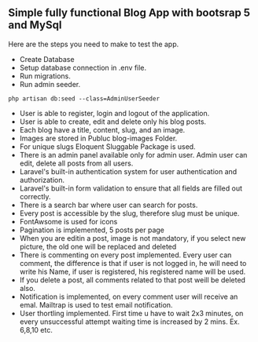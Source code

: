## Simple fully functional Blog App with bootsrap 5 and MySql

Here are the steps you need to make to test the app.

- Create Database
- Setup database connection in .env file.
- Run migrations.
- Run admin seeder.
```
php artisan db:seed --class=AdminUserSeeder
```
- User is able to register, login and logout of the application.
- User is able to create, edit and delete only his blog posts.
- Each blog have a title, content, slug, and an image. 
- Images are stored in Publuc blog-images Folder.
- For unique slugs Eloquent Sluggable Package is used.
- There is an admin panel available only for admin user. Admin user can edit, delete all posts from all users.
- Laravel's built-in authentication system for user authentication and authorization.
- Laravel's built-in form validation to ensure that all fields are filled out correctly.
- There is a search bar where user can search for posts.
- Every post is accessible by the slug, therefore slug must be unique.
- FontAwsome is used for icons
- Pagination is implemented, 5 posts per page
- When you are editin a post, image is not mandatory, if you select new picture, the old one will be replaced and deleted
- There is commenting on every post implemented. Every user can comment, the difference is that if user is not logged in, he will need to write his Name, if user is registered, his registered name will be used.
- If you delete a post, all comments related to that post weill be deleted also.
- Notification is implemented, on every comment user will receive an emal. Mailtrap is used to test email notification.
- User thortling implemented. First time u have to wait 2x3 minutes, on every unsuccessful attempt waiting time is increased by 2 mins. Ex. 6,8,10 etc.
